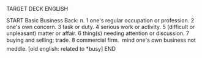TARGET DECK
ENGLISH

START
Basic
Business
Back: n. 1 one's regular occupation or profession. 2 one's own concern. 3 task or duty. 4 serious work or activity. 5 (difficult or unpleasant) matter or affair. 6 thing(s) needing attention or discussion. 7 buying and selling; trade. 8 commercial firm.  mind one's own business not meddle. [old english: related to *busy]
END
